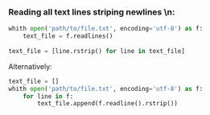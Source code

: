 ### Reading all text lines striping newlines \n:

```python
whith open('path/to/file.txt', encoding='utf-8') as f:
    text_file = f.readlines()
    
text_file = [line.rstrip() for line in text_file]  
```

Alternatively:

```python
text_file = []
whith open('path/to/file.txt', encoding='utf-8') as f:
    for line in f:
        text_file.append(f.readline().rstrip())
```


